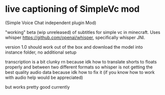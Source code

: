 # live captioning of SimpleVc mod

(Simple Voice Chat independent plugin Mod)

"working" beta (wip unreleased) of subtitles for simple vc in minecraft. Uses whisper https://github.com/openai/whisper, specifically whisper JNI.

version 1.0 should work out of the box and download the model into instance folder, no additional setup

transcription is a bit clunky rn because idk how to translate shorts to floats properly and between two different formats so whisper is not getting the best quality audio data because idk how to fix it (if you know how to work with audio help would be appreciated)

but works pretty good currently
